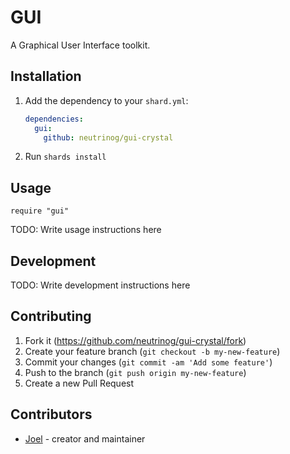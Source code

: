 # GUI

A Graphical User Interface toolkit.

## Installation

1. Add the dependency to your `shard.yml`:

   ```yaml
   dependencies:
     gui:
       github: neutrinog/gui-crystal
   ```

2. Run `shards install`

## Usage

```crystal
require "gui"
```

TODO: Write usage instructions here

## Development

TODO: Write development instructions here

## Contributing

1. Fork it (<https://github.com/neutrinog/gui-crystal/fork>)
2. Create your feature branch (`git checkout -b my-new-feature`)
3. Commit your changes (`git commit -am 'Add some feature'`)
4. Push to the branch (`git push origin my-new-feature`)
5. Create a new Pull Request

## Contributors

- [Joel](https://github.com/neutrinog) - creator and maintainer
